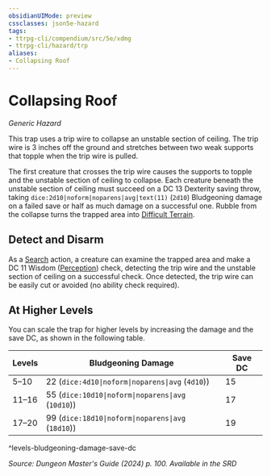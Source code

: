 ```yaml
---
obsidianUIMode: preview
cssclasses: json5e-hazard
tags:
- ttrpg-cli/compendium/src/5e/xdmg
- ttrpg-cli/hazard/trp
aliases:
- Collapsing Roof
---
```

# Collapsing Roof
*Generic Hazard*  

This trap uses a trip wire to collapse an unstable section of ceiling. The trip wire is 3 inches off the ground and stretches between two weak supports that topple when the trip wire is pulled.

The first creature that crosses the trip wire causes the supports to topple and the unstable section of ceiling to collapse. Each creature beneath the unstable section of ceiling must succeed on a DC 13 Dexterity saving throw, taking `dice:2d10|noform|noparens|avg|text(11)` (`2d10`) Bludgeoning damage on a failed save or half as much damage on a successful one. Rubble from the collapse turns the trapped area into [Difficult Terrain](/3-Mechanics/CLI/variant-rules/difficult-terrain-xphb.md).

## Detect and Disarm

As a [Search](/3-Mechanics/CLI/actions.md#Search) action, a creature can examine the trapped area and make a DC 11 Wisdom ([Perception](/3-Mechanics/CLI/skills.md#Perception)) check, detecting the trip wire and the unstable section of ceiling on a successful check. Once detected, the trip wire can be easily cut or avoided (no ability check required).

## At Higher Levels

You can scale the trap for higher levels by increasing the damage and the save DC, as shown in the following table.

| Levels | Bludgeoning Damage | Save DC |
|--------|--------------------|---------|
| 5–10 | 22 (`dice:4d10\|noform\|noparens\|avg` (`4d10`)) | 15 |
| 11–16 | 55 (`dice:10d10\|noform\|noparens\|avg` (`10d10`)) | 17 |
| 17–20 | 99 (`dice:18d10\|noform\|noparens\|avg` (`18d10`)) | 19 |
^levels-bludgeoning-damage-save-dc

*Source: Dungeon Master's Guide (2024) p. 100. Available in the <span title='Systems Reference Document (5.2)'>SRD</span>*